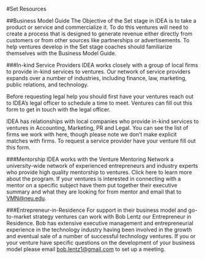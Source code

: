 #Set Resources

##Business Model Guide
The Objective of the Set stage in IDEA is to take a product or service and commercialize it. To do this ventures will need to create a process that is designed to generate revenue either directly from customers or from other sources like partnerships or advertisements. 
To help ventures develop in the Set stage coaches should familiarize themselves with the Business Model Guide. 


###In-kind Service Providers
IDEA works closely with a group of local firms to provide in-kind services to ventures. Our network of service providers expands over a number of industries, including finance, law, marketing, public relations, and technology.

Before requesting legal help you should first have your ventures reach out to IDEA’s legal officer to schedule a time to meet. Ventures can fill out this form to get in touch with the legal officer. 

IDEA has relationships with local companies who provide in-kind services to ventures in Accounting, Marketing, PR and Legal. You can see the list of firms we work with here, though please note we don’t make explicit matches with firms. 
To request a service provider have your venture fill out this form. 

###Mentorship
IDEA works with the Venture Mentoring Network a university-wide network of experienced entrepreneurs and industry experts who provide high quality mentorship to ventures. Click here to learn more about the program. If your ventures is interested in connecting with a mentor on a specific subject have them put together their executive summary and what they are looking for from mentor and email that to VMN@neu.edu.


###Entrepreneur-in-Residence 
For support in their business model and go-to-market strategy ventures can work with Bob Lentz our Entrepreneur in Residence. Bob has extensive executive management and entrepreneurial experience in the technology industry having been involved in the growth and eventual sale of a number of successful technology ventures. If you or your venture have specific questions on the development of your business model please email bob.lentz1@gmail.com to set up a meeting.